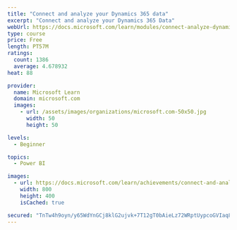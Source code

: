 ```yaml
---
title: "Connect and analyze your Dynamics 365 data​"
excerpt: "Connect and analyze your Dynamics 365 Data​"
webUrl: https://docs.microsoft.com/learn/modules/connect-analyze-dynamics-365-data/
type: course
price: Free
length: PT57M
ratings:
  count: 1386
  average: 4.678932
heat: 88

provider:
  name: Microsoft Learn
  domain: microsoft.com
  images:
    - url: /assets/images/organizations/microsoft.com-50x50.jpg
      width: 50
      height: 50

levels:
  - Beginner

topics:
  - Power BI

images:
  - url: https://docs.microsoft.com/learn/achievements/connect-and-analyze-your-microsoft-dynamics-365-data-social.png
    width: 800
    height: 400
    isCached: true

secured: "TnTw4h9oyn/y65WdYnGCj8klG2ujvk+7T12gT0bAieLz72WRptUypcoGVIaq8wkhzN0/jKYyUB5NXO8UWBdt/NUTRLa5oTvWzHovLY2xp7V/kYzG0Bbd+2ImEIIvZbvoSnl9MYAPkKuEWkaP6H+ZxH9rQ03HrXT2NQRrW/J3RARnhatNb4Ee8yyTb4+bl/S5i4umS9zDor++tpNnfdEQ+I9Mq5mLrPwapu0A8iS/JeZoSLlDRUc0ILXFRMKAvnoN0BV0U7Lf9Ku2jD36Bdnn9mTnnePN04BJNOpnYl/uM3tinkT8q0uzmClBx9wR2tSzhSZPbYwDhOlKfWCHhMuNHbvO59JYq6PytD72+y3EpnOLAOlhdJeYvUOO+/raPXbTtK+kCCUvqHi/aOv5iTIAeVfFEadwcXhVoLtiLOwsY8U=;KyC3f8Ec78wmv3tPmntyhQ=="
---
```



